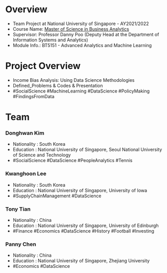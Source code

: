 # Overview
 - Team Project at National University of Singapore - AY2021/2022
 - Course Name: [Master of Science in Business Analytics](http://www.naver.com)
 - Supervisor: Professor Danny Poo (Deputy Head at the Department of Information Systems and Analytics)
 - Module Info.: BT5151 - Advanced Analytics and Machine Learning

# Project Overview
 - Income Bias Analysis: Using Data Science Methodologies
 - Defined_Problems & Codes & Presentation
 - #SocialScience #MachineLearning #DataScience #PolicyMaking #FindingsFromData

# Team

### Donghwan Kim
 - Nationality : South Korea
 - Education   : National University of Singapore, Seoul National University of Science and Technology
 - #SocialScience #DataScience #PeopleAnalytics #Tennis
 
### Kwanghoon Lee
 - Nationality : South Korea
 - Education   : National University of Singapore, University of Iowa
 - #SupplyChainManagement #DataScience

### Tony Tian
 - Nationality : China
 - Education   : National University of Singapore, University of Edinburgh
 - #Finance #Economics #DataScience #History #Football #Investing


 ### Panny Chen
 - Nationality : China
 - Education   : National University of Singapore, Zhejiang University
 - #Economics #DataScience

